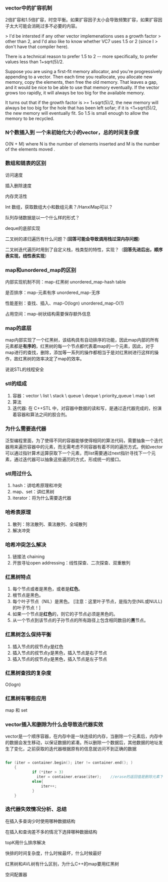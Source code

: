 ### vector中的扩容机制

2倍扩容和1.5倍扩容，时空平衡。如果扩容因子太小会导致频繁扩容，如果扩容因子太大可能会消耗过多不必要的内容。

\> I'd be intersted if any other vector implemenations uses a growth factor
\> other than 2, and I'd also like to know whether VC7 uses 1.5 or 2 (since I
\> don't have that compiler here).

There is a technical reason to prefer 1.5 to 2 -- more specifically, to
prefer values less than 1+sqrt(5)/2.

Suppose you are using a first-fit memory allocator, and you're progressively
appending to a vector. Then each time you reallocate, you allocate new
memory, copy the elements, then free the old memory. That leaves a gap, and
it would be nice to be able to use that memory eventually. If the vector
grows too rapidly, it will always be too big for the available memory.

It turns out that if the growth factor is >= 1+sqrt(5)/2, the new memory
will always be too big for the hole that has been left sofar; if it is
<1+sqrt(5)/2, the new memory will eventually fit. So 1.5 is small enough to
allow the memory to be recycled.



### N个数插入到 一个未初始化大小的vector，总的时间复杂度 

O(N + M) where N is the number of elements inserted and M is the number of the elements moved .



### 数组和链表的区别

访问速度

插入删除速度

内存灵活性





 Int 数组，获取数组大小和数组元素？/HanxiMap可以？ 

 队列存储数据是以一个什么样的形式？ 

deque的底部实现

二叉树的递归遍历有什么问题？(**回答可能会导致调用栈过深内存问题**)

 二叉树迭代遍历时用到了自定义栈，栈类型的特性，实现？（**回答先进后出，顺序表实现，线性表实现**）





### map和unordered_map的区别

内部实现机制不同：map-红黑树 unordered_map-hash table

是否排序：map-元素有序 unordered_map-无序

性能差别：查找、插入、map-O(logn) unordered_map-O(1)

占用空间：map-树状结构需要保存额外信息



### map的底层

map内部实现了一个红黑树，该结构具有自动排序的功能，因此map内部的所有元素都是**有序的**，红黑树的每一个节点都代表着map的一个元素，因此，对于map进行的查找，删除，添加等一系列的操作都相当于是对红黑树进行这样的操作，故红黑树的效率决定了map的效率。



说说STL的线程安全

### stl的组成

1. 容器：vector \ list \ stack \ queue \ deque \ priority_queue \ map \ set
2. 算法
3. 迭代器: 在 C++STL 中，对容器中数据的读和写，是通过迭代器完成的，扮演着容器和算法之间的胶合剂。



### 为什么需要迭代器

泛型编程里面，为了使得不同的容器能够使得相同的算法代码，需要抽象一个迭代器用来遍历容器中的元素，而无需考虑不同容器有着不同的遍历方式。例如vector可以通过指针算术运算获取下一个元素，而list需要通过next指针寻找下一个元素，通过迭代器可以抽象这些遍历的方式，形成统一的接口。



### stl用过什么

1. hash：讲哈希原理和冲突
2. map、set：讲红黑树
3. iterator：将为什么需要迭代器



### 哈希表原理

1. 散列：除法散列、乘法散列、全域散列
2. 解决冲突



### 哈希冲突怎么解决

1. 链接法 chaining
2. 开放寻址open addressing：线性探查、二次探查、双重散列



### 红黑树特点

1. 每个节点或者是黑色，或者是**红色**。
2. 根节点是黑色。
3. 每个叶子节点（NIL）是黑色。 [注意：这里叶子节点，是指为空(NIL或NULL)的叶子节点！]
4. 如果一个节点是**红色**的，则它的子节点必须是黑色的。
5. 从一个节点到该节点的子孙节点的所有路径上包含相同数目的**黑**节点。



### 红黑树怎么保持平衡

1. 插入节点的叔节点y是红色
2. 插入节点的叔节点y是黑色，插入节点是右子节点
3. 插入节点的叔节点y是黑色，插入节点是左子节点



### 红黑树查找的复杂度

O(logn)



### 红黑树有哪些应用

map 和 set





### vector插入和删除为什么会导致迭代器实效

vector是一个顺序容器，在内存中是一块连续的内存，当删除一个元素后，内存中的数据会发生移动，以保证数据的紧凑。所以删除一个数据后，其他数据的地址发生了变化，之前获取的迭代器根据原有的信息就访问不到正确的数据

```cpp

for (iter = container.begin(); iter != container.end(); )
    {
            if (*iter > 3)
              iter = container.erase(iter);    //erase的返回值是删除元素下一个元素的迭代器
            else{
                iter++;
            }
    }
```

### 迭代器失效情况分析、总结



 在插入多查询少时使用哪种数据结构

 在插入和查询差不多的情况下选择哪种数据结构

 topK用什么排序解决

快排的时间复杂度，什么时候最坏，什么时候最好

红黑树和AVL树有什么区别，为什么C++的map要用红黑树

空间配置器